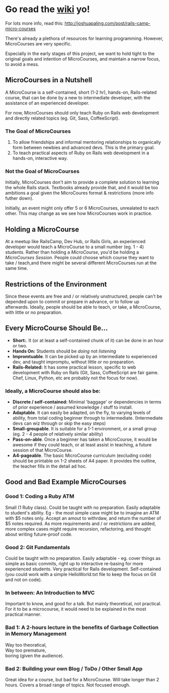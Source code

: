 # Go read the [wiki](https://github.com/puyo/microcourses/wiki) yo!

For lots more info, read this: http://joshuapaling.com/post/rails-camp-micro-courses

There's already a plethora of resources for learning programming. However, MicroCourses are very specific.

Especially in the early stages of this project, we want to hold tight to the original goals and intention of MicroCourses, and maintain a narrow focus, to avoid a mess.

## MicroCourses in a Nutshell

A MicroCourse is a self-contained, short (1-2 hr), hands-on, Rails-related course, that can be done by a new to intermediate developer, with the assistance of an experienced developer.

For now, MicroCourses should only teach Ruby on Rails web development and directly related topics (eg. Git, Sass, CoffeeScript).

### The Goal of MicroCourses

1. To allow friendships and informal mentoring relationships to organically form between newbies and advanced devs. This is the primary goal.
2. To teach practical aspects of Ruby on Rails web development in a hands-on, interactive way.

### Not the Goal of MicroCourses

Initially, MicroCourses don't aim to provide a complete solution to learning the whole Rails stack. Textbooks already provide that, and it would be too ambitions a goal given the MicroCoures format & restrictions (more info futher down).

Initially, an event might only offer 5 or 6 MicroCourses, unrealated to each other. This may change as we see how MicroCourses work in practice.

## Holding a MicroCourse

At a meetup like RailsCamp, Dev Hub, or Rails Girls, an experienced developer would teach a MicroCourse to a small number (eg. 1 - 4) students. Rather than holding a *MicroCourse*, you'd be holding a *MicroCourses Session*. People could choose which course they want to take / teach,and there might be several different MicroCourses run at the same time.

## Restrictions of the Environment

Since these events are free and / or relatively unstructured, people can't be depended upon to commit or prepare in advance, or to follow up afterwards. Ideally, people should be able to teach, or take, a MicroCourse, with little or no preparation.

## Every MicroCourse Should Be...

* **Short:**. It (or at least a self-contained chunk of it) can be done in an hour or two.
* **Hands On:** Students should be *doing* not *listening*
* **Impromtuable**. It can be picked up by an intermediate to experienced dev, and taught impromptu, without little or no preparation.
* **Rails-Related:** It has some practical lesson, specific to web development with Ruby on Rails (Git, Sass, CoffeeScript are fair game. Chef, Linux, Python, etc are probably not the focus for now).

### Ideally, a MicroCourse should also be:

* **Discrete / self-contained:** Minimal 'baggage' or dependencies in terms of prior experience / assumed knowledge / stuff to install.
* **Adaptable**. It can easily be adapted, on the fly, to varying levels of ability, from total coding beginner through to intermediate. (Intermediate devs can wiz through or skip the easy steps)
* **Small-groupable**. It is suitable for a 1-1 environment, or a small group (eg. 2 - 4 people of relatively similar ability)
* **Pass-on-able**. Once a beginner has taken a MicroCourse, it would be awesome if they could teach, or at least assist in teaching, a future session of that MicroCourse.
* **A4-pageable**. The basic MicroCourse curriculum (excluding code) should be printable on 1-2 sheets of A4 paper. It provides the outline, the teacher fills in the detail ad hoc.


## Good and Bad Example MicroCourses

### Good 1: Coding a Ruby ATM

Small (1 Ruby class). Could be taught with no preparation. Easily adaptable to student's ability. Eg - the most simple case might be to imagine an ATM with $5 notes only. Accept an amout to withrdaw, and return the number of $5 notes required. As more requirements and / or restrictions are added, more complex cases might require recursion, refactoring, and thought about writing future-proof code.

### Good 2: Git Fundamentals

Could be taught with no preparation. Easily adaptable - eg. cover things as simple as basic commits, right up to interactive re-basing for more experienced students. Very practical for Rails development. Self-contained (you could work with a simple HelloWorld.txt file to keep the focus on Git and not on code).

### In between: An Introduction to MVC

Important to know, and good for a talk. But mainly theoretical, not practical.  
For it to be a microcourse, it would need to be explained in the most practical manner. 

### Bad 1: A 2-hours lecture in the benefits of Garbage Collection in Memory Management

Way too theoratical,  
Way too premature,  
boring (given the audience).

### Bad 2: Building your own Blog / ToDo / Other Small App

Great idea for a course, but bad for a MicroCourse. Will take longer than 2 hours. Covers a broad range of topics. Not focused enough.

